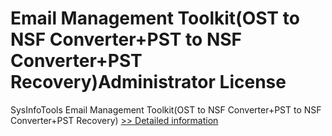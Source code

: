 # Email Management Toolkit(OST to NSF Converter+PST to NSF Converter+PST Recovery)Administrator License
SysInfoTools Email Management Toolkit(OST to NSF Converter+PST to NSF Converter+PST Recovery)
[>> Detailed information](https://secure.shareit.com/shareit/product.html?productid=300726155&affiliateid=200057808)